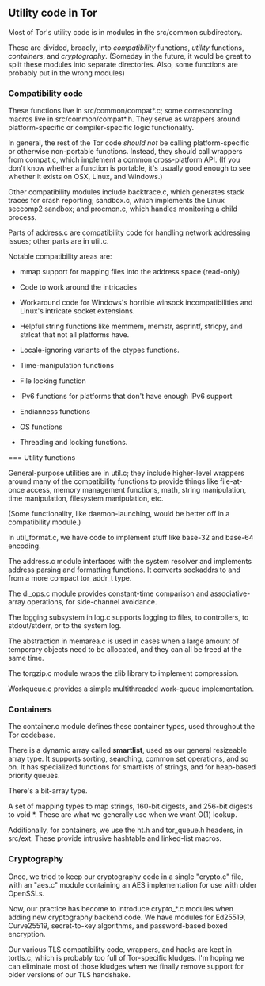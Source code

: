 
## Utility code in Tor

Most of Tor's utility code is in modules in the src/common subdirectory.

These are divided, broadly, into _compatibility_ functions, _utility_
functions, _containers_, and _cryptography_.  (Someday in the future, it
would be great to split these modules into separate directories.  Also, some
functions are probably put in the wrong modules)

### Compatibility code

These functions live in src/common/compat\*.c; some corresponding macros live
in src/common/compat\*.h.  They serve as wrappers around platform-specific or
compiler-specific logic functionality.

In general, the rest of the Tor code *should not* be calling platform-specific
or otherwise non-portable functions.  Instead, they should call wrappers from
compat.c, which implement a common cross-platform API.  (If you don't know
whether a function is portable, it's usually good enough to see whether it
exists on OSX, Linux, and Windows.)

Other compatibility modules include backtrace.c, which generates stack traces
for crash reporting; sandbox.c, which implements the Linux seccomp2 sandbox;
and procmon.c, which handles monitoring a child process.

Parts of address.c are compatibility code for handling network addressing
issues; other parts are in util.c.

Notable compatibility areas are:

   * mmap support for mapping files into the address space (read-only)

   * Code to work around the intricacies

   * Workaround code for Windows's horrible winsock incompatibilities and
     Linux's intricate socket extensions.

   * Helpful string functions like memmem, memstr, asprintf, strlcpy, and
     strlcat that not all platforms have.

   * Locale-ignoring variants of the ctypes functions.

   * Time-manipulation functions

   * File locking function

   * IPv6 functions for platforms that don't have enough IPv6 support

   * Endianness functions

   * OS functions

   * Threading and locking functions.

=== Utility functions

General-purpose utilities are in util.c; they include higher-level wrappers
around many of the compatibility functions to provide things like
file-at-once access, memory management functions, math, string manipulation,
time manipulation, filesystem manipulation, etc.

(Some functionality, like daemon-launching, would be better off in a
compatibility module.)

In util_format.c, we have code to implement stuff like base-32 and base-64
encoding.

The address.c module interfaces with the system resolver and implements
address parsing and formatting functions.  It converts sockaddrs to and from
a more compact tor_addr_t type.

The di_ops.c module provides constant-time comparison and associative-array
operations, for side-channel avoidance.

The logging subsystem in log.c supports logging to files, to controllers, to
stdout/stderr, or to the system log.

The abstraction in memarea.c is used in cases when a large amount of
temporary objects need to be allocated, and they can all be freed at the same
time.

The torgzip.c module wraps the zlib library to implement compression.

Workqueue.c provides a simple multithreaded work-queue implementation.

### Containers

The container.c module defines these container types, used throughout the Tor
codebase.

There is a dynamic array called **smartlist**, used as our general resizeable
array type.  It supports sorting, searching, common set operations, and so
on.  It has specialized functions for smartlists of strings, and for
heap-based priority queues.

There's a bit-array type.

A set of mapping types to map strings, 160-bit digests, and 256-bit digests
to void \*.  These are what we generally use when we want O(1) lookup.

Additionally, for containers, we use the ht.h and tor_queue.h headers, in
src/ext.  These provide intrusive hashtable and linked-list macros.

###  Cryptography

Once, we tried to keep our cryptography code in a single "crypto.c" file,
with an "aes.c" module containing an AES implementation for use with older
OpenSSLs.

Now, our practice has become to introduce crypto_\*.c modules when adding new
cryptography backend code.  We have modules for Ed25519, Curve25519,
secret-to-key algorithms, and password-based boxed encryption.

Our various TLS compatibility code, wrappers, and hacks are kept in
tortls.c, which is probably too full of Tor-specific kludges.  I'm
hoping we can eliminate most of those kludges when we finally remove
support for older versions of our TLS handshake.



